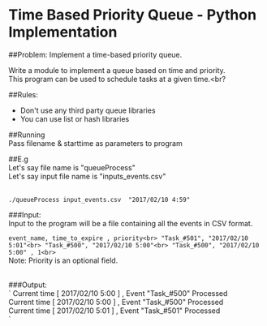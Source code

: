 # Time Based Priority Queue - Python Implementation

##Problem: Implement a time-based priority queue.

Write a module to implement a queue based on time and priority. <br>
This program can be used to schedule tasks at a given time.<br?

##Rules:<br>
- Don't use any third party queue libraries<br>
- You can use list or hash libraries<br>

##Running<br>
Pass filename & starttime as parameters to program<br>


##E.g <br>
Let's say file name is "queueProcess" <br>
Let's say input file name is "inputs_events.csv" <br>
<br>

` ./queueProcess input_events.csv  "2017/02/10 4:59" ` <br>

###Input: <br>
Input to the program will be a file containing all the events in CSV format. <br>

`
event_name, time_to_expire , priority<br>
"Task_#501", "2017/02/10 5:01"<br>
"Task_#500", "2017/02/10 5:00"<br>
"Task_#500", "2017/02/10 5:00" , 1<br>
`
<br>
Note: Priority is an optional field.

<br>
###Output:<br>
`
Current time [ 2017/02/10 5:00  ] , Event "Task_#500" Processed<br>
Current time [ 2017/02/10 5:00  ] , Event "Task_#500" Processed<br>
Current time [ 2017/02/10 5:01  ] , Event "Task_#501" Processed<br>
`

